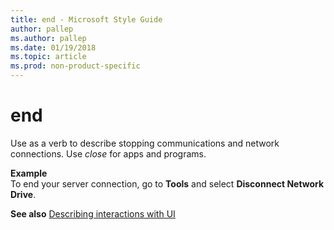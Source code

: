 ```yaml
---
title: end - Microsoft Style Guide
author: pallep
ms.author: pallep
ms.date: 01/19/2018
ms.topic: article
ms.prod: non-product-specific
---
```


# end

Use as a verb to describe stopping communications and network connections. Use *close* for apps and programs.

**Example**  
To end your server connection, go to **Tools** and select **Disconnect Network Drive**.

**See also** [Describing interactions with UI](~/procedures-instructions/describing-interactions-with-ui.md)
